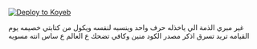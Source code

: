 [![Deploy to Koyeb](https://www.koyeb.com/static/images/deploy/button.svg)](https://app.koyeb.com/apps/deploy?type=git&repository=github.com/jepthoniq/lMl10l&branch=Joker&name=Joker_Koyeb&env[APP_ID]=ضع_ابب_ايدي&env[API_HASH]=ضع_ايبي_هاش&env[ENV]=ANYTHING&env[DATABASE_URL]=قاعدة_البيانات&env[STRING_SESSION]=كود_تريمكس&env[TG_BOT_USERNAME]=معرف_البوت&env[TG_BOT_TOKEN]=توكن_البوت&env[ALIVE_NAME]=اسم_المستخدم)


غير مبري الذمة الي ياخذله حرف واحد وينسبه لنفسه ويكول من كتابتي خصيمه يوم القيامه تريد تسرق اذكر مصدر الكود منين وكافي تضحك ع العالم ع ساس انته مسويه
